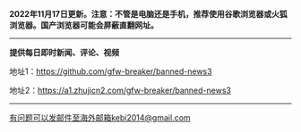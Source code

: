 **2022年11月17日更新。注意：不管是电脑还是手机，推荐使用谷歌浏览器或火狐浏览器。国产浏览器可能会屏蔽直翻网址。**


***

**提供每日即时新闻、评论、视频**

地址1：https://github.com/gfw-breaker/banned-news3

地址2：https://a1.zhujicn2.com/gfw-breaker/banned-news3

***


有问题可以发邮件至海外邮箱kebi2014@gmail.com